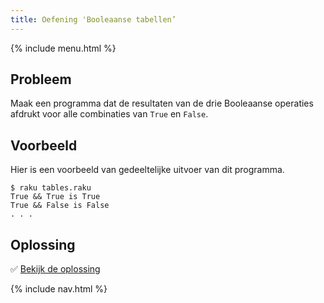 ```yaml
---
title: Oefening 'Booleaanse tabellen’
---
```


{% include menu.html %}

## Probleem

Maak een programma dat de resultaten van de drie Booleaanse operaties afdrukt voor alle combinaties van `True` en `False`.

## Voorbeeld

Hier is een voorbeeld van gedeeltelijke uitvoer van dit programma.

```console
$ raku tables.raku
True && True is True
True && False is False
. . .
```

## Oplossing

✅ [Bekijk de oplossing](solution)

{% include nav.html %}